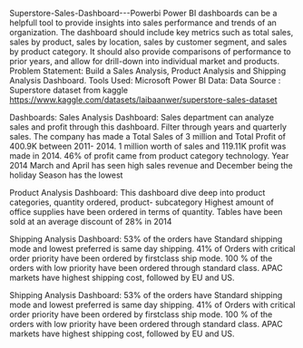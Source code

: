 Superstore-Sales-Dashboard---Powerbi
Power BI dashboards can be a helpfull tool to provide insights into sales performance and trends of an organization.
The dashboard should include key metrics such as total sales, sales by product, sales by location, sales by customer segment, and sales by product category.
It should also provide comparisons of performance to prior years, and allow for drill-down into individual market and products.
Problem Statement:
Build a Sales Analysis, Product Analysis and Shipping Analysis Dashboard.
Tools Used:
Microsoft Power BI
Data:
Data Source : Superstore dataset from kaggle https://www.kaggle.com/datasets/laibaanwer/superstore-sales-dataset

Dashboards:
Sales Analysis Dashboard:
Sales department can analyze sales and profit through this dashboard. Filter through years and quarterly sales.
The company has made a Total Sales of 3 million and Total Profit of 400.9K between 2011- 2014.
1 million worth of sales and 119.11K profit was made in 2014.
46% of profit came from product category technology.
Year 2014 March and April has seen high sales revenue and December being the holiday Season has the lowest


Product Analysis Dashboard:
This dashboard dive deep into product categories, quantity ordered, product- subcategory
Highest amount of office supplies have been ordered in terms of quantity.
Tables have been sold at an average discount of 28% in 2014


Shipping Analysis Dashboard:
53% of the orders have Standard shipping mode and lowest preferred is same day shipping.
41% of Orders with critical order priority have been ordered by firstclass ship mode.
100 % of the orders with low priority have been ordered through standard class.
APAC markets have highest shipping cost, followed by EU and US.


Shipping Analysis Dashboard:
53% of the orders have Standard shipping mode and lowest preferred is same day shipping.
41% of Orders with critical order priority have been ordered by firstclass ship mode.
100 % of the orders with low priority have been ordered through standard class.
APAC markets have highest shipping cost, followed by EU and US.

